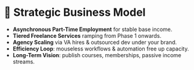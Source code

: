 # 🏢 Strategic Business Model

- **Asynchronous Part-Time Employment** for stable base income.
- **Tiered Freelance Services** ramping from Phase 1 onwards.
- **Agency Scaling** via VA hires & outsourced dev under your brand.
- **Efficiency Loop**: mouseless workflows & automation free up capacity.
- **Long-Term Vision**: publish courses, memberships, passive income streams.